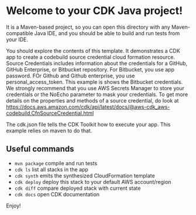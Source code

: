 # Welcome to your CDK Java project!

It is a Maven-based project, so you can open this directory with any Maven-compatible Java IDE, and you should be able to build and run tests from your IDE.

You should explore the contents of this template. It demonstrates a CDK app to create a codebuild source credential cloud formation resource.
Source Credentials includes information about the credentials for a GitHub, GitHub Enterprise, or Bitbucket repository. For Bitbucket, you use app password. FOr Github and Github enterprise, you use personal_access_token. This example is shows the Bitbucket credentials.
We strongly recommend that you use AWS Secrets Manager to store your credentials or the NoEcho parameter to mask your credentials.
To get more details on the properties and methods of a source credential, do look at https://docs.aws.amazon.com/cdk/api/latest/docs/@aws-cdk_aws-codebuild.CfnSourceCredential.html

The cdk.json file tells the CDK Toolkit how to execute your app. This example relies on maven to do that.

## Useful commands

- `mvn package` compile and run tests
- `cdk ls` list all stacks in the app
- `cdk synth` emits the synthesized CloudFormation template
- `cdk deploy` deploy this stack to your default AWS account/region
- `cdk diff` compare deployed stack with current state
- `cdk docs` open CDK documentation

Enjoy!
